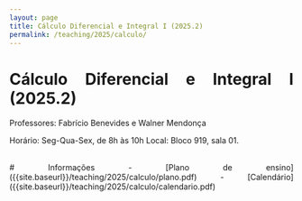 ```yaml
---
layout: page
title: Cálculo Diferencial e Integral I (2025.2)
permalink: /teaching/2025/calculo/
---
```

<style>
body {text-align: justify}
</style>

# Cálculo Diferencial e Integral I (2025.2)
<p>
Professores: Fabrício Benevides e Walner Mendonça
</p>
<p>
Horário: Seg-Qua-Sex, de 8h às 10h
Local: Bloco 919, sala 01.
</p>

<br>
# Informações
- [Plano de ensino]({{site.baseurl}}/teaching/2025/calculo/plano.pdf)
- [Calendário]({{site.baseurl}}/teaching/2025/calculo/calendario.pdf)
